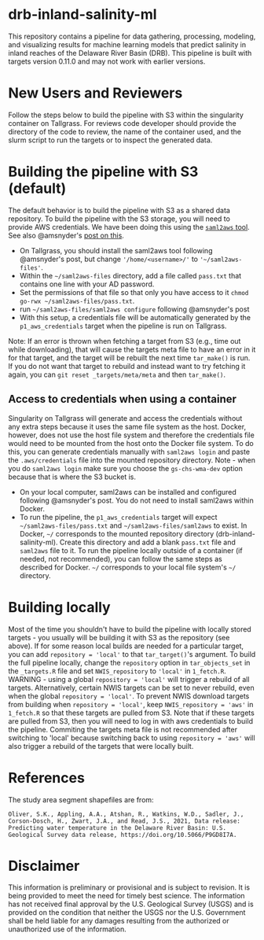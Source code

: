 # drb-inland-salinity-ml
This repository contains a pipeline for data gathering, processing, modeling, and visualizing results for machine learning models that predict salinity in inland reaches of the Delaware River Basin (DRB). This pipeline is built with targets version 0.11.0 and may not work with earlier versions.

# New Users and Reviewers
Follow the steps below to build the pipeline with S3 within the singularity container on Tallgrass. For reviews code developer should provide the directory of the code to review, the name of the container used, and the slurm script to run the targets or to inspect the generated data.

# Building the pipeline with S3 (default)
The default behavior is to build the pipeline with S3 as a shared data repository. To build the pipeline with the S3 storage, you will need to provide AWS credentials. We have been doing this using the [`saml2aws` tool](https://github.com/Versent/saml2aws). See also @amsnyder's [post on this](https://github.com/amsnyder/s3_demo/blob/main/usgs_access.md). 
- On Tallgrass, you should install the saml2aws tool following @amsnyder's post, but change `'/home/<username>/'` to `'~/saml2aws-files'`. 
- Within the `~/saml2aws-files` directory, add a file called `pass.txt` that contains one line with your AD password. 
- Set the permissions of that file so that only you have access to it `chmod go-rwx ~/saml2aws-files/pass.txt`.
- run `~/saml2aws-files/saml2aws configure` following @amsnyder's post
- With this setup, a credentials file will be automatically generated by the `p1_aws_credentials` target when the pipeline is run on Tallgrass.

Note: If an error is thrown when fetching a target from S3 (e.g., time out while downloading), that will cause the targets meta file to have an error in it for that target, and the target will be rebuilt the next time `tar_make()` is run. If you do not want that target to rebuild and instead want to try fetching it again, you can `git reset _targets/meta/meta` and then `tar_make()`.

## Access to credentials when using a container
Singularity on Tallgrass will generate and access the credentials without any extra steps because it uses the same file system as the host.
Docker, however, does not use the host file system and therefore the credentials file would need to be mounted from the host onto the Docker file system. To do this, you can generate credentials manually with `saml2aws login` and paste the `.aws/credentials` file into the mounted repository directory. Note - when you do `saml2aws login` make sure you choose the `gs-chs-wma-dev` option because that is where the S3 bucket is.
- On your local computer, saml2aws can be installed and configured following @amsnyder's post. You do not need to install saml2aws within Docker.
- To run the pipeline, the `p1_aws_credentials` target will expect `~/saml2aws-files/pass.txt` and `~/saml2aws-files/saml2aws` to exist. In Docker, `~/` corresponds to the mounted repository directory (drb-inland-salinity-ml). Create this directory and add a blank `pass.txt` file and `saml2aws` file to it.
To run the pipeline locally outside of a container (if needed, not recommended), you can follow the same steps as described for Docker. `~/` corresponds to your local file system's `~/` directory.

# Building locally
Most of the time you shouldn't have to build the pipeline with locally stored targets - you usually will be building it with S3 as the repository (see above). If for some reason local builds are needed for a particular target, you can add `repository = 'local'` to that `tar_target()`'s argument. To build the full pipeline locally, change the `repository` option in `tar_objects_set` in the `_targets.R` file and set `NWIS_repository` to `'local'` in `1_fetch.R`. WARNING - using a global `repository = 'local'` will trigger a rebuild of all targets. Alternatively, certain NWIS targets can be set to never rebuild, even when the global `repository = 'local'`. To prevent NWIS download targets from building when `repository = 'local'`, keep `NWIS_repository = 'aws'` in `1_fetch.R` so that these targets are pulled from S3. Note that if these targets are pulled from S3, then you will need to log in with aws credentials to build the pipeline.
Commiting the targets meta file is not recommended after switching to 'local' because switching back to using `repository = 'aws'` will also trigger a rebuild of the targets that were locally built.


# References

The study area segment shapefiles are from:
```
Oliver, S.K., Appling, A.A., Atshan, R., Watkins, W.D., Sadler, J., Corson-Dosch, H., Zwart, J.A., and Read, J.S., 2021, Data release: Predicting water temperature in the Delaware River Basin: U.S. Geological Survey data release, https://doi.org/10.5066/P9GD8I7A.
```

# Disclaimer
This information is preliminary or provisional and is subject to revision. It is being provided to meet the need for timely best science. The information has not received final approval by the U.S. Geological Survey (USGS) and is provided on the condition that neither the USGS nor the U.S. Government shall be held liable for any damages resulting from the authorized or unauthorized use of the information.
